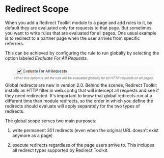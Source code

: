 # Redirect Scope

When you add a Redirect Toolkit module to a page and add rules to it, by default they are evaluated only for requests to that page. But sometimes you want to write rules that are evaluated for all pages. One usual example is to redirect to a partner page when the user arrives from specific referrers.

This can be achieved by configuring the rule to run globally by selecting the option labeled *Evaluate For All Requests*.

<div style="text-align:center">

<img src="assets/evaluate-for-all-requests.png">

</div>
Global redirects are new in version 2.0. Behind the scenes, Redirect Toolkit installs an HTTP filter in web.config that will intercept all requests and see if they need redirected. It's important to know that global redirects run at a different time than module redirects, so the order in which you define the redirects should evaluate will apply separately for the two types of redirects.

The global scope serves two main purposes:

1. write permanent 301 redirects (even when the original URL doesn't exist anymore as a page)

2. execute redirects regardless of the page users arrive to. This includes all redirect types supported by Redirect Toolkit.

